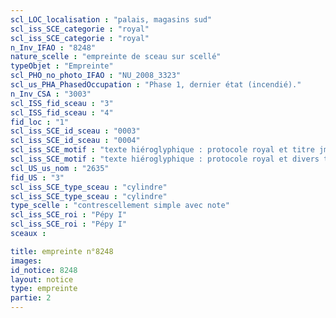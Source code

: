 ```yaml
---
scl_LOC_localisation : "palais, magasins sud"
scl_iss_SCE_categorie : "royal"
scl_iss_SCE_categorie : "royal"
n_Inv_IFAO : "8248"
nature_scelle : "empreinte de sceau sur scellé"
typeObjet : "Empreinte"
scl_PHO_no_photo_IFAO : "NU_2008_3323"
scl_us_PHA_PhasedOccupation : "Phase 1, dernier état (incendié)."
n_Inv_CSA : "3003"
scl_ISS_fid_sceau : "3"
scl_ISS_fid_sceau : "4"
fid_loc : "1"
scl_iss_SCE_id_sceau : "0003"
scl_iss_SCE_id_sceau : "0004"
scl_iss_SCE_motif : "texte hiéroglyphique : protocole royal et titre jmy-ḫt pr-‘ȝ"
scl_iss_SCE_motif : "texte hiéroglyphique : protocole royal et divers titres de scribe dans la mrt de Pépy"
scl_US_us_nom : "2635"
fid_US : "3"
scl_iss_SCE_type_sceau : "cylindre"
scl_iss_SCE_type_sceau : "cylindre"
type_scelle : "contrescellement simple avec note"
scl_iss_SCE_roi : "Pépy I"
scl_iss_SCE_roi : "Pépy I"
sceaux :

title: empreinte n°8248
images: 
id_notice: 8248
layout: notice
type: empreinte
partie: 2
---
```

